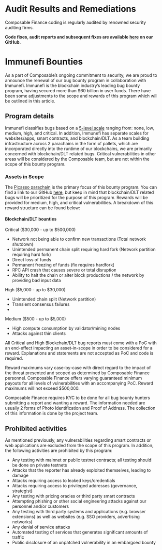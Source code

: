 # Audit Results and Remediations

Composable Finance coding is regularly audited by renowned security auditing firms.

**Code fixes, audit reports and subsequent fixes are available [here](https://github.com/ComposableFi/composable/tree/main/audits) on our GitHub.**

# Immunefi Bounties
As a part of Composable’s ongoing commitment to security, 
we are proud to announce the renewal of our bug bounty program in collaboration with Immunefi. 
Immunefi is the blockchain industry’s leading bug bounty program, having secured more than $60 billion in user funds. 
There have been some adjustments to the scope and rewards of this program which will be outlined in this article.

## Program details
Immunefi classifies bugs based on a [5-level scale] ranging from: none, low, medium, high, and critical. 
In addition, Immunefi has separate scales for websites/apps, smart contracts, and blockchain/DLT. 
As a team building infrastructure across 2 parachains in the form of pallets, 
which are incorporated directly into the runtime of our blockchains, 
we are primarily concerned with blockchain/DLT related bugs. 
Critical vulnerabilities in other areas will be considered by the Composable team, 
but are not within the scope of this bounty program.

[5-level scale]: https://immunefi.com/immunefi-vulnerability-severity-classification-system-v2-2/

### Assets in Scope
The [Picasso parachain] is the primary focus of this bounty program. You can find a link to our GitHub [here], 
but keep in mind that blockchain/DLT related bugs will be prioritized for the purpose of this program. 
Rewards will be provided for medium, high, and critical vulnerabilities. 
A breakdown of this reward structure can be found below:

[Picasso parachain]: https://polkadot.js.org/apps/?rpc=wss%3A%2F%2Fpicasso-rpc.composable.finance#/explorer
[here]: https://github.com/ComposableFi

#### Blockchain/DLT bounties
Critical ($30,000 - up to $500,000)
- Network not being able to confirm new transactions (Total network shutdown)
- Unintended permanent chain split requiring hard fork (Network partition requiring hard fork)
- Direct loss of funds
- Permanent freezing of funds (fix requires hardfork)
- RPC API crash that causes severe or total disruption
- Ability to halt the chain or alter block productions / the network by providing bad input data

High ($5,000 - up to $30,000)
- Unintended chain split (Network partition)
- Transient consensus failures
- 
Medium ($500 - up to $5,000)
- High compute consumption by validator/mining nodes
- Attacks against thin clients

All Critical and High Blockchain/DLT bug reports must come with a PoC 
with an end-effect impacting an asset-in-scope in order to be considered for a reward. 
Explanations and statements are not accepted as PoC and code is required.

Reward maximums vary case-by-case with direct regard to the impact of the threat presented 
and scoped as determined by Composable Finance personnel. 
Composable Finance offers varying guaranteed minimum payouts for all levels of vulnerabilities with an accompanying PoC. 
Reward maximums will not exceed $500,000.

Composable Finance requires KYC to be done for all bug bounty hunters submitting a report and wanting a reward. 
The information needed are usually 2 forms of Photo Identification and Proof of Address. 
The collection of this information is done by the project team.

## Prohibited activities
As mentioned previously, 
any vulnerabilities regarding smart contracts or web applications are excluded from the scope of this program. 
In addition, the following activities are prohibited by this program:

- Any testing with mainnet or public testnet contracts; all testing should be done on private testnets
- Attacks that the reporter has already exploited themselves, leading to damage
- Attacks requiring access to leaked keys/credentials
- Attacks requiring access to privileged addresses (governance, strategist)
- Any testing with pricing oracles or third party smart contracts
- Attempting phishing or other social engineering attacks against our personnel and/or customers
- Any testing with third party systems and applications (e.g. browser extensions) as well as websites (e.g. SSO 
  providers, advertising networks)
- Any denial of service attacks
- Automated testing of services that generates significant amounts of traffic
- Public disclosure of an unpatched vulnerability in an embargoed bounty
